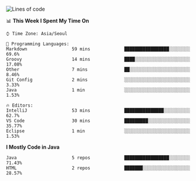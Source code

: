 <!--START_SECTION:waka-->
![Lines of code](https://img.shields.io/badge/From%20Hello%20World%20I%27ve%20Written-231518%20lines%20of%20code-blue)

📊 **This Week I Spent My Time On** 

```text
⌚︎ Time Zone: Asia/Seoul

💬 Programming Languages: 
Markdown                 59 mins             █████████████████░░░░░░░░   69.6% 
Groovy                   14 mins             ████░░░░░░░░░░░░░░░░░░░░░   17.08% 
Other                    7 mins              ██░░░░░░░░░░░░░░░░░░░░░░░   8.46% 
Git Config               2 mins              ░░░░░░░░░░░░░░░░░░░░░░░░░   3.33% 
Java                     1 min               ░░░░░░░░░░░░░░░░░░░░░░░░░   1.53%

🔥 Editors: 
IntelliJ                 53 mins             ███████████████░░░░░░░░░░   62.7% 
VS Code                  30 mins             █████████░░░░░░░░░░░░░░░░   35.77% 
Eclipse                  1 min               ░░░░░░░░░░░░░░░░░░░░░░░░░   1.53%

```

**I Mostly Code in Java** 

```text
Java                     5 repos             █████████████████░░░░░░░░   71.43% 
HTML                     2 repos             ███████░░░░░░░░░░░░░░░░░░   28.57%

```



<!--END_SECTION:waka-->
<!--
**cgkim449/cgkim449** is a ✨ _special_ ✨ repository because its `README.md` (this file) appears on your GitHub profile.

Here are some ideas to get you started:

- 🔭 I’m currently working on ...
- 🌱 I’m currently learning ...
- 👯 I’m looking to collaborate on ...
- 🤔 I’m looking for help with ...
- 💬 Ask me about ...
- 📫 How to reach me: ...
- 😄 Pronouns: ...
- ⚡ Fun fact: ...
-->
